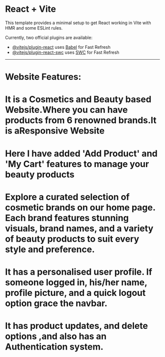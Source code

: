 # React + Vite

This template provides a minimal setup to get React working in Vite with HMR and some ESLint rules.

Currently, two official plugins are available:

- [@vitejs/plugin-react](https://github.com/vitejs/vite-plugin-react/blob/main/packages/plugin-react/README.md) uses [Babel](https://babeljs.io/) for Fast Refresh
- [@vitejs/plugin-react-swc](https://github.com/vitejs/vite-plugin-react-swc) uses [SWC](https://swc.rs/) for Fast Refresh
-----------------------------------------------------------------------------------------

# Website Features:

# It is a Cosmetics and Beauty based Website.Where you can have products from 6 renowned brands.It is aResponsive Website

# Here I have added  'Add Product' and 'My Cart' features to manage your beauty products 

# Explore a curated selection of cosmetic brands on our home page. Each brand features stunning visuals, brand names, and a variety of beauty products to suit every style and preference.

# It has a personalised user profile. If someone logged in, his/her name, profile picture, and a quick logout option grace the navbar. 
# It has product updates, and delete options ,and also has an Authentication system.
